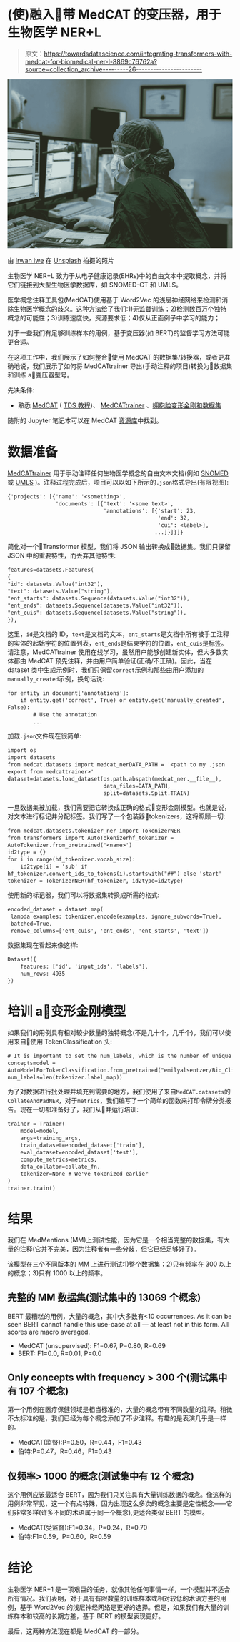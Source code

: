 # (使)融入🤗带 MedCAT 的变压器，用于生物医学 NER+L

> 原文：<https://towardsdatascience.com/integrating-transformers-with-medcat-for-biomedical-ner-l-8869c76762a?source=collection_archive---------26----------------------->

![](img/7a2582a634b4492303dc26acac99c6fd.png)

由 [Irwan iwe](https://unsplash.com/@aboutiwe?utm_source=unsplash&utm_medium=referral&utm_content=creditCopyText) 在 [Unsplash](https://unsplash.com/s/photos/medical-record?utm_source=unsplash&utm_medium=referral&utm_content=creditCopyText) 拍摄的照片

生物医学 NER+L 致力于从电子健康记录(EHRs)中的自由文本中提取概念，并将它们链接到大型生物医学数据库，如 SNOMED-CT 和 UMLS。

医学概念注释工具包(MedCAT)使用基于 Word2Vec 的浅层神经网络来检测和消除生物医学概念的歧义。这种方法给了我们:1)无监督训练；2)检测数百万个独特概念的可能性；3)训练速度快，资源要求低；4)仅从正面例子中学习的能力；

对于一些我们有足够训练样本的用例，基于变压器(如 BERT)的监督学习方法可能更合适。

在这项工作中，我们展示了如何整合🤗使用 MedCAT 的数据集/转换器，或者更准确地说，我们展示了如何将 MedCATtrainer 导出(手动注释的项目)转换为🤗数据集和训练 a🤗变压器型号。

先决条件:

*   熟悉 [MedCAT](https://github.com/CogStack/MedCAT) ( [TDS 教程](/medcat-introduction-analyzing-electronic-health-records-e1c420afa13a))、 [MedCATtrainer](https://github.com/CogStack/MedCATtrainer) 、[拥抱脸变形金刚和数据集](https://huggingface.co/transformers/)

随附的 Jupyter 笔记本可以在 MedCAT [资源库](https://github.com/CogStack/MedCAT/blob/master/notebooks/BERT%20for%20NER.ipynb)中找到。

# 数据准备

[MedCATtrainer](https://github.com/CogStack/MedCATtrainer/) 用于手动注释任何生物医学概念的自由文本文档(例如 [SNOMED](https://www.snomed.org/) 或 [UMLS](https://www.nlm.nih.gov/research/umls/index.html) )。注释过程完成后，项目可以以如下所示的`.json`格式导出(有限视图):

```
{'projects': [{'name': '<something>', 
               'documents': [{'text': '<some text>', 
                              'annotations': [{'start': 23,
                                               'end': 32,
                                               'cui': <label>},
                                              ...]}]}]}
```

简化对一个🤗Transformer 模型，我们将 JSON 输出转换成🤗数据集。我们只保留 JSON 中的重要特性，而丢弃其他特性:

```
features=datasets.Features(
{
"id": datasets.Value("int32"),
"text": datasets.Value("string"),
"ent_starts": datasets.Sequence(datasets.Value("int32")),
"ent_ends": datasets.Sequence(datasets.Value("int32")),
"ent_cuis": datasets.Sequence(datasets.Value("string")),
}),
```

这里，`id`是文档的 ID，`text`是文档的文本，`ent_starts`是文档中所有被手工注释的实体的起始字符的位置列表，`ent_ends`是结束字符的位置，`ent_cuis`是标签。请注意，MedCATtrainer 使用在线学习，虽然用户能够创建新实体，但大多数实体都由 MedCAT 预先注释，并由用户简单验证(正确/不正确)。因此，当在 dataset 类中生成示例时，我们只保留`correct`示例和那些由用户添加的`manually_created`示例，换句话说:

```
for entity in document['annotations']:
    if entity.get('correct', True) or entity.get('manually_created', False):
        # Use the annotation
        ...
```

加载`.json`文件现在很简单:

```
import os
import datasets
from medcat.datasets import medcat_nerDATA_PATH = '<path to my .json export from medcattrainer>'
dataset=datasets.load_dataset(os.path.abspath(medcat_ner.__file__), 
                              data_files=DATA_PATH, 
                              split=datasets.Split.TRAIN)
```

一旦数据集被加载，我们需要把它转换成正确的格式🤗变形金刚模型。也就是说，对文本进行标记并分配标签。我们写了一个包装器🤗tokenizers，这将照顾一切:

```
from medcat.datasets.tokenizer_ner import TokenizerNER
from transformers import AutoTokenizerhf_tokenizer = AutoTokenizer.from_pretrained('<name>')
id2type = {}
for i in range(hf_tokenizer.vocab_size):
    id2type[i] = 'sub' if hf_tokenizer.convert_ids_to_tokens(i).startswith("##") else 'start'
tokenizer = TokenizerNER(hf_tokenizer, id2type=id2type)
```

使用新的标记器，我们可以将数据集转换成所需的格式:

```
encoded_dataset = dataset.map(
 lambda examples: tokenizer.encode(examples, ignore_subwords=True),
 batched=True,
 remove_columns=['ent_cuis', 'ent_ends', 'ent_starts', 'text'])
```

数据集现在看起来像这样:

```
Dataset({
    features: ['id', 'input_ids', 'labels'],
    num_rows: 4935
})
```

# 培训 a🤗变形金刚模型

如果我们的用例具有相对较少数量的独特概念(不是几十个，几千个)，我们可以使用来自🤗使用 TokenClassification 头:

```
# It is important to set the num_labels, which is the number of unique conceptsmodel = AutoModelForTokenClassification.from_pretrained("emilyalsentzer/Bio_ClinicalBERT", num_labels=len(tokenizer.label_map))
```

为了对数据进行批处理并填充到需要的地方，我们使用了来自`MedCAT.datasets`的`CollateAndPadNER`，对于`metrics`，我们编写了一个简单的函数来打印令牌分类报告。现在一切都准备好了，我们从🤗并运行培训:

```
trainer = Trainer(
    model=model,                         
    args=training_args,                 
    train_dataset=encoded_dataset['train'],       
    eval_dataset=encoded_dataset['test'],     
    compute_metrics=metrics,
    data_collator=collate_fn,
    tokenizer=None # We've tokenized earlier
)
trainer.train()
```

# 结果

我们在 MedMentions (MM)上测试性能，因为它是一个相当完整的数据集，有大量的注释(它并不完美，因为注释者有一些分歧，但它已经足够好了)。

该模型在三个不同版本的 MM 上进行测试:1)整个数据集；2)只有频率在 300 以上的概念；3)只有 1000 以上的频率。

## 完整的 MM 数据集(测试集中的 13069 个概念)

BERT 最糟糕的用例，大量的概念，其中大多数有<10 occurrences. As it can be seen BERT cannot handle this use-case at all — at least not in this form. All scores are macro averaged.

*   MedCAT (unsupervised): F1=0.67, P=0.80, R=0.69
*   BERT: F1=0.0, R=0.01, P=0.0

## Only concepts with frequency > 300 个(测试集中有 107 个概念)

第一个用例在医疗保健领域是相当标准的，大量的概念带有不同数量的注释。稍微不太标准的是，我们已经为每个概念添加了不少注释。有趣的是表演几乎是一样的。

*   MedCAT(监督):P=0.50，R=0.44，F1=0.43
*   伯特:P=0.47，R=0.46，F1=0.43

## 仅频率> 1000 的概念(测试集中有 12 个概念)

这个用例应该最适合 BERT，因为我们只关注具有大量训练数据的概念。像这样的用例非常罕见，这一个有点特殊，因为出现这么多次的概念主要是定性概念——它们非常多样(许多不同的术语属于同一个概念),更适合类似 BERT 的模型。

*   MedCAT(受监督):F1=0.34，P=0.24，R=0.70
*   伯特:F1=0.59，P=0.60，R=0.59

# 结论

生物医学 NER+1 是一项艰巨的任务，就像其他任何事情一样，一个模型并不适合所有情况。我们表明，对于具有有限数量的训练样本或相对较低的术语方差的用例，基于 Word2Vec 的浅层神经网络是更好的选择。但是，如果我们有大量的训练样本和较高的长期方差，基于 BERT 的模型表现更好。

最后，这两种方法现在都是 MedCAT 的一部分。